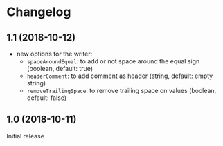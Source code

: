 Changelog
==========

1.1 (2018-10-12)
----------------

- new options for the writer:
    - `spaceAroundEqual`: to add or not space around the equal sign (boolean, default: true)
    - `headerComment`: to add comment as header (string, default: empty string)
    - `removeTrailingSpace`: to remove trailing space on values (boolean, default: false)

1.0 (2018-10-11)
----------------

Initial release

